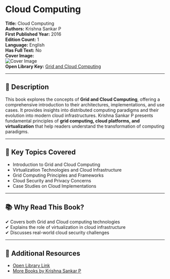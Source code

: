 # Cloud Computing

**Title:** Cloud Computing  
**Authors:** Krishna Sankar P  
**First Published Year:** 2016  
**Edition Count:** 1  
**Language:** English  
**Has Full Text:** No  
**Cover Image:**  
![Cover Image](https://covers.openlibrary.org/b/id/7433785-L.jpg)  
**Open Library Key:** [Grid and Cloud Computing](https://openlibrary.org/works/OL17355915W)  

---

## 📖 Description  
This book explores the concepts of **Grid and Cloud Computing**, offering a comprehensive introduction to their architectures, implementations, and use cases. It provides insights into distributed computing paradigms and their evolution into modern cloud infrastructures. Krishna Sankar P presents fundamental principles of **grid computing, cloud platforms, and virtualization** that help readers understand the transformation of computing paradigms.

---

## 📌 Key Topics Covered  
- Introduction to Grid and Cloud Computing  
- Virtualization Technologies and Cloud Infrastructure  
- Grid Computing Principles and Frameworks  
- Cloud Security and Privacy Concerns  
- Case Studies on Cloud Implementations  

---

## 📚 Why Read This Book?  
✔ Covers both Grid and Cloud computing technologies  
✔ Explains the role of virtualization in cloud infrastructure  
✔ Discusses real-world cloud security challenges  

---

## 🔗 Additional Resources  
- [Open Library Link](https://openlibrary.org/works/OL17355915W)  
- [More Books by Krishna Sankar P](https://openlibrary.org/authors/OL7290061A)  
